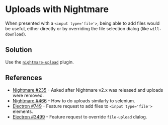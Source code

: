 # Uploads with Nightmare
When presented with a `<input type='file'>`, being able to add files would be useful, either directly or by overriding the file selection dialog (like `will-download`).

## Solution
Use the [`nightmare-upload`](https://github.com/rosshinkley/nightmare-upload) plugin.

## References
- [Nightmare #235](https://github.com/segmentio/nightmare/issues/235) - Asked after Nightmare v2.x was released and uploads were removed.
- [Nightmare #466](https://github/com/segmentio/nightmare/issues/466) - How to do uploads similarly to selenium.
- [Electron #749](https://github.com/atom/electron/issues/749) - Feature request to add files to `<input type='file'>` elements.
- [Electron #3499](https://github.com/atom/electron/issues/3999) - Feature request to override `file-upload` dialog.
